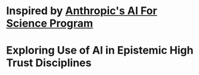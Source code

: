 # Inspired by [Anthropic's AI For Science Program](https://www.anthropic.com/news/ai-for-science-program)

# Exploring Use of AI in Epistemic High Trust Disciplines
